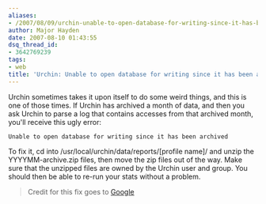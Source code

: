 ```yaml
---
aliases:
- /2007/08/09/urchin-unable-to-open-database-for-writing-since-it-has-been-archived/
author: Major Hayden
date: 2007-08-10 01:43:55
dsq_thread_id:
- 3642769239
tags:
- web
title: 'Urchin: Unable to open database for writing since it has been archived'
---
```


Urchin sometimes takes it upon itself to do some weird things, and this is one of those times. If Urchin has archived a month of data, and then you ask Urchin to parse a log that contains accesses from that archived month, you'll receive this ugly error:

`Unable to open database for writing since it has been archived`

To fix it, cd into /usr/local/urchin/data/reports/[profile name]/ and unzip the YYYYMM-archive.zip files, then move the zip files out of the way. Make sure that the unzipped files are owned by the Urchin user and group. You should then be able to re-run your stats without a problem.

> Credit for this fix goes to [Google][1]

 [1]: http://www.google.com/support/urchin45/bin/answer.py?answer=28527&topic=7393